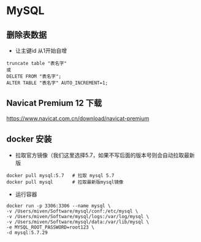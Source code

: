 # MySQL

## 删除表数据
- 让主键id 从1开始自增
```
truncate table "表名字"
或
DELETE FROM "表名字";  
ALTER TABLE "表名字" AUTO_INCREMENT=1;
```

## Navicat Premium 12 下载
https://www.navicat.com.cn/download/navicat-premium

## docker 安装
- 拉取官方镜像（我们这里选择5.7，如果不写后面的版本号则会自动拉取最新版
```shell
docker pull mysql:5.7   # 拉取 mysql 5.7
docker pull mysql       # 拉取最新版mysql镜像
```
- 运行容器
```shell
docker run -p 3306:3306 --name mysql \
-v /Users/miven/Software/mysql/conf:/etc/mysql \
-v /Users/miven/Software/mysql/logs:/var/log/mysql \
-v /Users/miven/Software/mysql/data:/var/lib/mysql \
-e MYSQL_ROOT_PASSWORD=root123 \
-d mysql:5.7.29
```